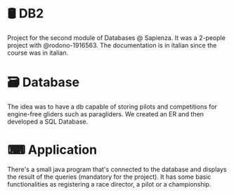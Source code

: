 # 🛢️ DB2
Project for the second module of Databases @ Sapienza. It was a 2-people project with @rodono-1916563. The documentation is in italian since the course was in italian.

# 🗃️ Database
The idea was to have a db capable of storing pilots and competitions for engine-free gliders such as paragliders. We created an ER and then developed a SQL Database.

# ⌨ Application
There's a small java program that's connected to the database and displays the result of the queries (mandatory for the project). It has some basic functionalities as registering a race director, a pilot or a championship.
